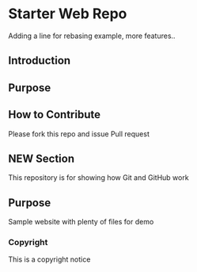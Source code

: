 # Starter Web Repo

Adding a line for rebasing example, more features..

## Introduction

## Purpose

## How to Contribute

Please fork this repo and issue Pull request

## NEW Section

This repository is for showing how Git and GitHub work

## Purpose

Sample website with plenty of files for demo

### Copyright

This is a copyright notice
